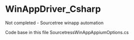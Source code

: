 # WinAppDriver_Csharp
Not completed - Sourcetree winapp automation



Code base in this file
SourcetressWinAppAppiumOptions.cs 

